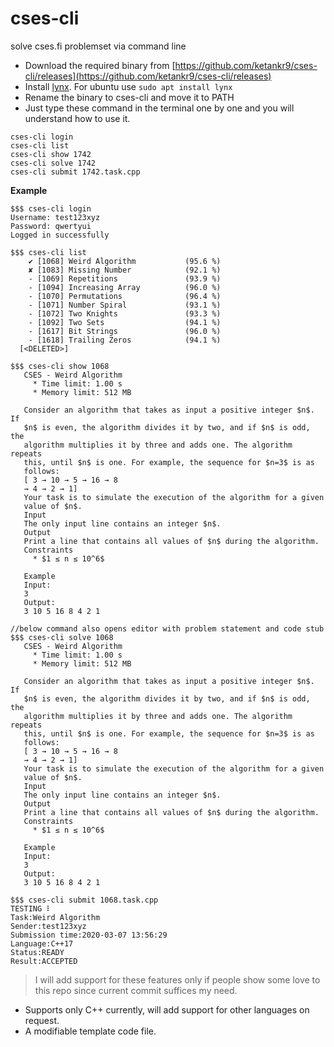 # cses-cli
solve cses.fi problemset via command line


* Download the required binary from [https://github.com/ketankr9/cses-cli/releases](https://github.com/ketankr9/cses-cli/releases)
* Install [lynx](https://www.google.com/search?q=install+lynx+&oq=install+lynx). For ubuntu use ```sudo apt install lynx```
* Rename the binary to cses-cli and move it to PATH
* Just type these command in the terminal one by one and you will understand how to use it.
```
cses-cli login
cses-cli list
cses-cli show 1742
cses-cli solve 1742
cses-cli submit 1742.task.cpp
```

**Example**
```
$$$ cses-cli login
Username: test123xyz
Password: qwertyui
Logged in successfully

$$$ cses-cli list
	✔ [1068] Weird Algorithm           (95.6 %)
	✘ [1083] Missing Number            (92.1 %)
	- [1069] Repetitions               (93.9 %)
	- [1094] Increasing Array          (96.0 %)
	- [1070] Permutations              (96.4 %)
	- [1071] Number Spiral             (93.1 %)
	- [1072] Two Knights               (93.3 %)
	- [1092] Two Sets                  (94.1 %)
	- [1617] Bit Strings               (96.0 %)
	- [1618] Trailing Zeros            (94.1 %)
  [<DELETED>]
  
$$$ cses-cli show 1068
   CSES - Weird Algorithm
     * Time limit: 1.00 s
     * Memory limit: 512 MB

   Consider an algorithm that takes as input a positive integer $n$. If
   $n$ is even, the algorithm divides it by two, and if $n$ is odd, the
   algorithm multiplies it by three and adds one. The algorithm repeats
   this, until $n$ is one. For example, the sequence for $n=3$ is as
   follows:
   [ 3 → 10 → 5 → 16 → 8
   → 4 → 2 → 1]
   Your task is to simulate the execution of the algorithm for a given
   value of $n$.
   Input
   The only input line contains an integer $n$.
   Output
   Print a line that contains all values of $n$ during the algorithm.
   Constraints
     * $1 ≤ n ≤ 10^6$

   Example
   Input:
   3
   Output:
   3 10 5 16 8 4 2 1
   
//below command also opens editor with problem statement and code stub
$$$ cses-cli solve 1068
   CSES - Weird Algorithm
     * Time limit: 1.00 s
     * Memory limit: 512 MB

   Consider an algorithm that takes as input a positive integer $n$. If
   $n$ is even, the algorithm divides it by two, and if $n$ is odd, the
   algorithm multiplies it by three and adds one. The algorithm repeats
   this, until $n$ is one. For example, the sequence for $n=3$ is as
   follows:
   [ 3 → 10 → 5 → 16 → 8
   → 4 → 2 → 1]
   Your task is to simulate the execution of the algorithm for a given
   value of $n$.
   Input
   The only input line contains an integer $n$.
   Output
   Print a line that contains all values of $n$ during the algorithm.
   Constraints
     * $1 ≤ n ≤ 10^6$

   Example
   Input:
   3
   Output:
   3 10 5 16 8 4 2 1

$$$ cses-cli submit 1068.task.cpp 
TESTING ⠇ 
Task:Weird Algorithm
Sender:test123xyz
Submission time:2020-03-07 13:56:29
Language:C++17
Status:READY
Result:ACCEPTED
```

>I will add support for these features only if people show some love to this repo since current commit suffices my need.

*	Supports only C++ currently, will add support for other languages on request.
*	A modifiable template code file.
